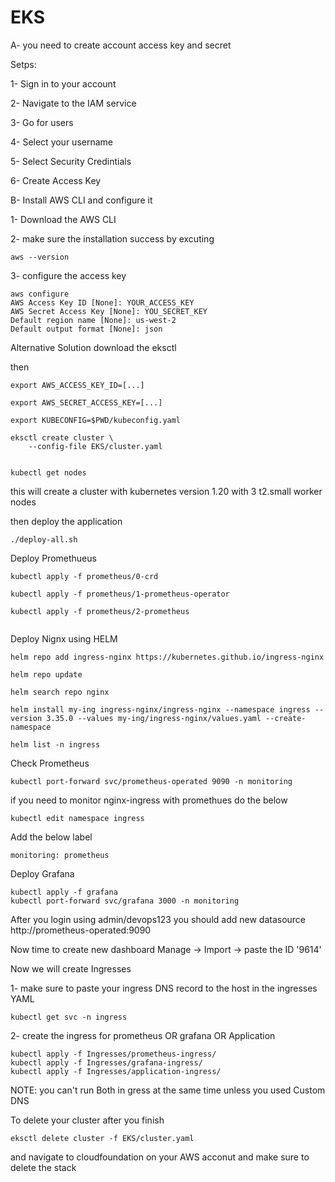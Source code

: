# EKS 

A- you need to create account access key and secret

Setps:

1- Sign in to your account

2- Navigate to the IAM service

3- Go for users

4- Select your username

5- Select Security Credintials

6- Create Access Key


B- Install AWS CLI and configure it

1- Download the AWS CLI

2- make sure the installation success by excuting

```
aws --version
```
3- configure the access key
```
aws configure
AWS Access Key ID [None]: YOUR_ACCESS_KEY
AWS Secret Access Key [None]: YOU_SECRET_KEY
Default region name [None]: us-west-2
Default output format [None]: json
```

Alternative Solution
download the eksctl

then

```
export AWS_ACCESS_KEY_ID=[...]

export AWS_SECRET_ACCESS_KEY=[...]

export KUBECONFIG=$PWD/kubeconfig.yaml

eksctl create cluster \
    --config-file EKS/cluster.yaml


kubectl get nodes
```

this will create a cluster with kubernetes version 1.20 with 3 t2.small worker nodes

then deploy the application 


```
./deploy-all.sh
```

Deploy Promethueus


```
kubectl apply -f prometheus/0-crd

kubectl apply -f prometheus/1-prometheus-operator

kubectl apply -f prometheus/2-prometheus


```


Deploy Nignx using HELM 


```
helm repo add ingress-nginx https://kubernetes.github.io/ingress-nginx

helm repo update

helm search repo nginx

helm install my-ing ingress-nginx/ingress-nginx --namespace ingress --version 3.35.0 --values my-ing/ingress-nginx/values.yaml --create-namespace

helm list -n ingress

```

Check Prometheus


```
kubectl port-forward svc/prometheus-operated 9090 -n monitoring
```

if you need to monitor nginx-ingress with promethues do the below

```
kubectl edit namespace ingress
```

Add the below label

``` 
monitoring: prometheus
```



Deploy Grafana

``` 
kubectl apply -f grafana
kubectl port-forward svc/grafana 3000 -n monitoring
```
After you login using admin/devops123 you should add new datasource 
http://prometheus-operated:9090

Now time to create new dashboard
Manage -> Import -> paste the ID '9614'


Now we will create Ingresses

1- make sure to paste your ingress DNS record to the host in the ingresses YAML

```
kubectl get svc -n ingress 
```

2- create the ingress for prometheus OR grafana OR Application
```
kubectl apply -f Ingresses/prometheus-ingress/
kubectl apply -f Ingresses/grafana-ingress/
kubectl apply -f Ingresses/application-ingress/
```
NOTE: you can't run Both in gress at the same time unless you used Custom DNS




To delete your cluster after you finish
```
eksctl delete cluster -f EKS/cluster.yaml
```
and navigate to cloudfoundation on your AWS acconut and make sure to delete the stack




